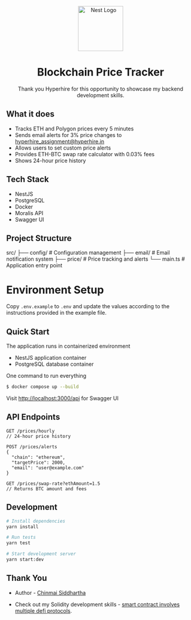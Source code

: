 <p align="center">
  <a href="http://nestjs.com/" target="blank"><img src="https://nestjs.com/img/logo-small.svg" width="120" alt="Nest Logo" /></a>
</p>

[circleci-image]: https://img.shields.io/circleci/build/github/nestjs/nest/master?token=abc123def456
[circleci-url]: https://circleci.com/gh/nestjs/nest

  
<h1 align="center">Blockchain Price Tracker</h1>
<p align="center">Thank you Hyperhire for this opportunity to showcase my backend development skills.</p>

## What it does

- Tracks ETH and Polygon prices every 5 minutes
- Sends email alerts for 3% price changes to hyperhire_assignment@hyperhire.in
- Allows users to set custom price alerts
- Provides ETH-BTC swap rate calculator with 0.03% fees
- Shows 24-hour price history

## Tech Stack
- NestJS
- PostgreSQL
- Docker
- Moralis API
- Swagger UI

## Project Structure

src/
├── config/         # Configuration management
├── email/          # Email notification system
├── price/          # Price tracking and alerts
└── main.ts         # Application entry point

# Environment Setup

Copy `.env.example` to `.env` and update the values according to the instructions provided in the example file.

## Quick Start

The application runs in containerized environment
- NestJS application container
- PostgreSQL database container

One command to run everything

```bash
$ docker compose up --build
```

Visit [http://localhost:3000/api](http://localhost:3000/api) for Swagger UI


## API Endpoints

```
GET /prices/hourly
// 24-hour price history

POST /prices/alerts
{
  "chain": "ethereum",
  "targetPrice": 2000,
  "email": "user@example.com"
}

GET /prices/swap-rate?ethAmount=1.5
// Returns BTC amount and fees
```

## Development

```bash
# Install dependencies
yarn install

# Run tests
yarn test

# Start development server
yarn start:dev
```


## Thank You

- Author - [Chinmai Siddhartha](https://www.linkedin.com/in/ncsiddhartha/)


- Check out my Solidity development skills - [smart contract involves multiple defi protocols](https://github.com/chinmaisiddhartha/balancer-fl).
